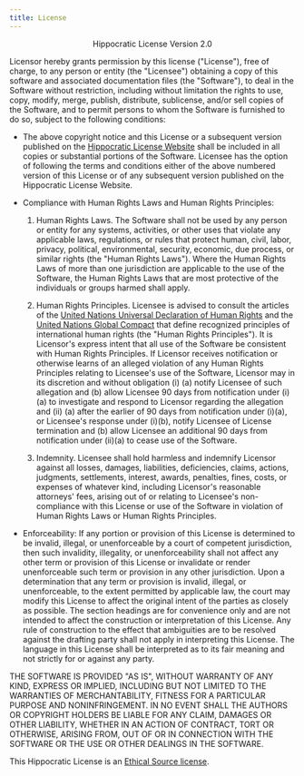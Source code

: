 ```yaml
---
title: License
---
```


<div align="center">Hippocratic License Version 2.0</div>

Licensor hereby grants permission by this license ("License"), free of charge,
to any person or entity (the "Licensee") obtaining a copy of this software and
associated documentation files (the "Software"), to deal in the Software without
restriction, including without limitation the rights to use, copy, modify,
merge, publish, distribute, sublicense, and/or sell copies of the Software, and
to permit persons to whom the Software is furnished to do so, subject to the
following conditions:

* The above copyright notice and this License or a subsequent version published
  on the [Hippocratic License Website](https://firstdonoharm.dev/) shall be
  included in all copies or substantial portions of the Software. Licensee has
  the option of following the terms and conditions either of the above numbered
  version of this License or of any subsequent version published on the
  Hippocratic License Website.

* Compliance with Human Rights Laws and Human Rights Principles:

  1. Human Rights Laws. The Software shall not be used by any person or entity
  for any systems, activities, or other uses that violate any applicable laws,
  regulations, or rules that protect human, civil, labor, privacy, political,
  environmental, security, economic, due process, or similar rights (the "Human
  Rights Laws"). Where the Human Rights Laws of more than one jurisdiction are
  applicable to the use of the Software, the Human Rights Laws that are most
  protective of the individuals or groups harmed shall apply.

  2. Human Rights Principles. Licensee is advised to consult the articles of the
  [United Nations Universal Declaration of Human
  Rights](https://www.un.org/en/universal-declaration-human-rights/) and the
  [United Nations Global
  Compact](https://www.unglobalcompact.org/what-is-gc/mission/principles) that
  define recognized principles of international human rights (the "Human Rights
  Principles"). It is Licensor's express intent that all use of the Software be
  consistent with Human Rights Principles. If Licensor receives notification or
  otherwise learns of an alleged violation of any Human Rights Principles
  relating to Licensee's use of the Software, Licensor may in its discretion and
  without obligation (i) (a) notify Licensee of such allegation and (b) allow
  Licensee 90 days from notification under (i)(a) to investigate and respond to
  Licensor regarding the allegation and (ii) (a) after the earlier of 90 days
  from notification under (i)(a), or Licensee's response under (i)(b), notify
  Licensee of License termination and (b) allow Licensee an additional 90 days
  from notification under (ii)(a) to cease use of the Software.

  3. Indemnity. Licensee shall hold harmless and indemnify Licensor against all
  losses, damages, liabilities, deficiencies, claims, actions, judgments,
  settlements, interest, awards, penalties, fines, costs, or expenses of
  whatever kind, including Licensor's reasonable attorneys' fees, arising out of
  or relating to Licensee's non-compliance with this License or use of the
  Software in violation of Human Rights Laws or Human Rights Principles.

* Enforceability: If any portion or provision of this License is determined to
  be invalid, illegal, or unenforceable by a court of competent jurisdiction,
  then such invalidity, illegality, or unenforceability shall not affect any
  other term or provision of this License or invalidate or render unenforceable
  such term or provision in any other jurisdiction. Upon a determination that
  any term or provision is invalid, illegal, or unenforceable, to the extent
  permitted by applicable law, the court may modify this License to affect the
  original intent of the parties as closely as possible. The section headings
  are for convenience only and are not intended to affect the construction or
  interpretation of this License. Any rule of construction to the effect that
  ambiguities are to be resolved against the drafting party shall not apply in
  interpreting this License. The language in this License shall be interpreted
  as to its fair meaning and not strictly for or against any party.

THE SOFTWARE IS PROVIDED "AS IS", WITHOUT WARRANTY OF ANY KIND, EXPRESS OR
IMPLIED, INCLUDING BUT NOT LIMITED TO THE WARRANTIES OF MERCHANTABILITY, FITNESS
FOR A PARTICULAR PURPOSE AND NONINFRINGEMENT. IN NO EVENT SHALL THE AUTHORS OR
COPYRIGHT HOLDERS BE LIABLE FOR ANY CLAIM, DAMAGES OR OTHER LIABILITY, WHETHER
IN AN ACTION OF CONTRACT, TORT OR OTHERWISE, ARISING FROM, OUT OF OR IN
CONNECTION WITH THE SOFTWARE OR THE USE OR OTHER DEALINGS IN THE SOFTWARE.

This Hippocratic License is an [Ethical Source license](https://ethicalsource.dev).
